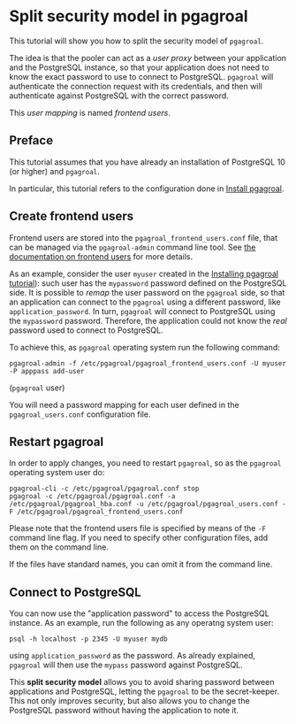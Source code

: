 # Split security model in pgagroal

This tutorial will show you how to split the security model of `pgagroal`.

The idea is that the pooler can act as a *user proxy* between your application and
the PostgreSQL instance, so that your application does not need to know the exact password
to use to connect to PostgreSQL.
`pgagroal` will authenticate the connection request with its credentials, and then will
authenticate against PostgreSQL with the correct password.

This *user mapping* is named *frontend users*.

## Preface

This tutorial assumes that you have already an installation of PostgreSQL 10 (or higher) and `pgagroal`.

In particular, this tutorial refers to the configuration done in [Install pgagroal](https://github.com/pgagroal/pgagroal/blob/main/doc/tutorial/01_install.md).


## Create frontend users

Frontend users are stored into the `pgagroal_frontend_users.conf` file, that can be managed via the `pgagroal-admin` command line tool.
See [the documentation on frontend users](https://github.com/agroal/pgagroal/blob/master/doc/CONFIGURATION.md#pgagroal_frontend_users-configuration) for more details.

As an example, consider the user `myuser` created in the [Installing pgagroal tutorial](https://github.com/pgagroal/pgagroal/blob/main/doc/tutorial/01_install.md)): such user has the `mypassword` password defined on the PostgreSQL side. It is possible to *remap* the user password on the `pgagroal` side, so that an application can connect to the `pgagroal` using a different password, like `application_password`. In turn, `pgagroal` will connect to PostgreSQL using the `mypassword` password. Therefore, the application could not know the *real* password used to connect to PostgreSQL.

To achieve this, as `pgagroal` operating system run the following command:

```
pgagroal-admin -f /etc/pgagroal/pgagroal_frontend_users.conf -U myuser -P apppass add-user
```

(`pgagroal` user)

You will need a password mapping for each user defined in the `pgagroal_users.conf` configuration file.

## Restart pgagroal

In order to apply changes, you need to restart `pgagroal`, so as the `pgagroal` operating system user do:

```
pgagroal-cli -c /etc/pgagroal/pgagroal.conf stop
pgagroal -c /etc/pgagroal/pgagroal.conf -a /etc/pgagroal/pgagroal_hba.conf -u /etc/pgagroal/pgagroal_users.conf -F /etc/pgagroal/pgagroal_frontend_users.conf
```

Please note that the frontend users file is specified by means of the `-F` command line flag.
If you need to specify other configuration files, add them on the command line.

If the files have standard names, you can omit it from the command line.

## Connect to PostgreSQL

You can now use the "application password" to access the PostgreSQL instance. As an example,
run the following as any operatng system user:

```
psql -h localhost -p 2345 -U myuser mydb
```

using `application_password` as the password.
As already explained, `pgagroal` will then use the `mypass` password against PostgreSQL.

This **split security model** allows you to avoid sharing password between applications and PostgreSQL,
letting the `pgagroal` to be the secret-keeper. This not only improves security, but also allows you
to change the PostgreSQL password without having the application to note it.
